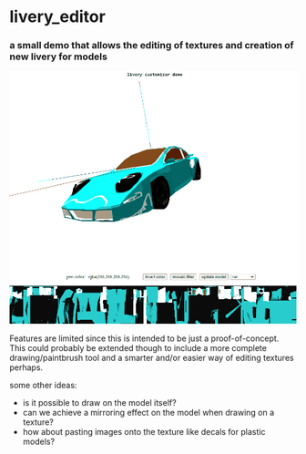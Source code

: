 # livery_editor   
### a small demo that allows the editing of textures and creation of new livery for models    
     
![livery editor gif](04-06-2021_142020.gif)   
    
Features are limited since this is intended to be just a proof-of-concept. This could probably be extended though to include a more complete drawing/paintbrush tool and a smarter and/or easier way of editing textures perhaps.    
    
some other ideas:    
- is it possible to draw on the model itself? 
- can we achieve a mirroring effect on the model when drawing on a texture? 
- how about pasting images onto the texture like decals for plastic models?
